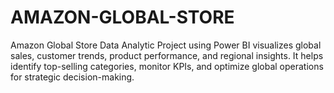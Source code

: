 # AMAZON-GLOBAL-STORE
Amazon Global Store Data Analytic Project using Power BI visualizes global sales, customer trends, product performance, and regional insights. It helps identify top-selling categories, monitor KPIs, and optimize global operations for strategic decision-making.
